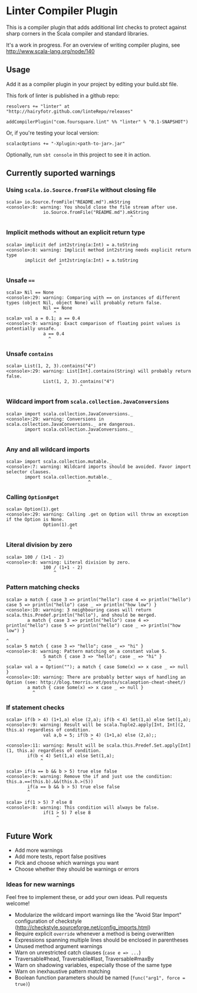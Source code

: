 # Linter Compiler Plugin

This is a compiler plugin that adds additional lint checks to protect against sharp corners
in the Scala compiler and standard libraries.

It's a work in progress.  For an overview of writing compiler plugins, see http://www.scala-lang.org/node/140

## Usage

Add it as a compiler plugin in your project by editing your build.sbt file.

This fork of linter is published in a github repo:

    resolvers += "linter" at "http://hairyfotr.github.com/linteRepo/releases"

    addCompilerPlugin("com.foursquare.lint" %% "linter" % "0.1-SNAPSHOT")

Or, if you're testing your local version:

    scalacOptions += "-Xplugin:<path-to-jar>.jar"

Optionally, run `sbt console` in this project to see it in action.

## Currently suported warnings

### Using `scala.io.Source.fromFile` without closing file
    scala> io.Source.fromFile("README.md").mkString
    <console>:8: warning: You should close the file stream after use.
                  io.Source.fromFile("README.md").mkString
                                                   ^
                                                   
### Implicit methods without an explicit return type
    scala> implicit def int2string(a:Int) = a.toString
    <console>:8: warning: Implicit method int2string needs explicit return type
           implicit def int2string(a:Int) = a.toString
                        ^

### Unsafe `==`
    scala> Nil == None
    <console>:29: warning: Comparing with == on instances of different types (object Nil, object None) will probably return false.
                  Nil == None
                      ^
    scala> val a = 0.1; a == 0.4
    <console>:9: warning: Exact comparison of floating point values is potentially unsafe.
                  a == 0.4
                    ^

### Unsafe `contains`
    scala> List(1, 2, 3).contains("4")
    <console>:29: warning: List[Int].contains(String) will probably return false.
                  List(1, 2, 3).contains("4")
                                ^

### Wildcard import from `scala.collection.JavaConversions`
    scala> import scala.collection.JavaConversions._
    <console>:29: warning: Conversions in scala.collection.JavaConversions._ are dangerous.
           import scala.collection.JavaConversions._
                                   ^

### Any and all wildcard imports
    scala> import scala.collection.mutable._
    <console>:7: warning: Wildcard imports should be avoided. Favor import selector clauses.
           import scala.collection.mutable._
                                   ^

### Calling `Option#get`
    scala> Option(1).get
    <console>:29: warning: Calling .get on Option will throw an exception if the Option is None.
                  Option(1).get
                            ^
                            
### Literal division by zero
    scala> 100 / (1+1 - 2)
    <console>:8: warning: Literal division by zero.
                  100 / (1+1 - 2)
                      ^
### Pattern matching checks
    scala> a match { case 3 => println("hello") case 4 => println("hello") case 5 => println("hello") case _ => println("how low") }
    <console>:10: warning: 3 neighbouring cases will return scala.this.Predef.println("hello"), and should be merged.
            a match { case 3 => println("hello") case 4 => println("hello") case 5 => println("hello") case _ => println("how low") }
                                                                                             ^
    scala> 5 match { case 3 => "hello"; case _ => "hi" }
    <console>:8: warning: Pattern matching on a constant value 5.
                  5 match { case 3 => "hello"; case _ => "hi" }
                    ^
    scala> val a = Option(""); a match { case Some(x) => x case _ => null }
    <console>:10: warning: There are probably better ways of handling an Option (see: http://blog.tmorris.net/posts/scalaoption-cheat-sheet/)
            a match { case Some(x) => x case _ => null }
              ^

### If statement checks
    scala> if(b > 4) (1+1,a) else (2,a); if(b < 4) Set(1,a) else Set(1,a);
    <console>:9: warning: Result will be scala.Tuple2.apply[Int, Int](2, this.a) regardless of condition.
                  val a,b = 5; if(b > 4) (1+1,a) else (2,a);;
                                    ^
    <console>:11: warning: Result will be scala.this.Predef.Set.apply[Int](1, this.a) regardless of condition.
            if(b < 4) Set(1,a) else Set(1,a);
                 ^

    scala> if(a == b && b > 5) true else false
    <console>:9: warning: Remove the if and just use the condition: this.a.==(this.b).&&(this.b.>(5))
            if(a == b && b > 5) true else false
            ^

    scala> if(1 > 5) 7 else 8
    <console>:8: warning: This condition will always be false.
                  if(1 > 5) 7 else 8
                       ^

## Future Work

* Add more warnings
* Add more tests, report false positives
* Pick and choose which warnings you want
* Choose whether they should be warnings or errors

### Ideas for new warnings

Feel free to implement these, or add your own ideas. Pull requests welcome!

* Modularize the wildcard import warnings like the "Avoid Star Import" configuration of checkstyle
 (http://checkstyle.sourceforge.net/config_imports.html)
* Require explicit `override` whenever a method is being overwritten
* Expressions spanning multiple lines should be enclosed in parentheses
* Unused method argument warnings
* Warn on unrestricted catch clauses (`case e => ...`)
* Traversable#head, Traversable#last, Traversable#maxBy
* Warn on shadowing variables, especially those of the same type
* Warn on inexhaustive pattern matching
* Boolean function parameters should be named (`func("arg1", force = true)`)
